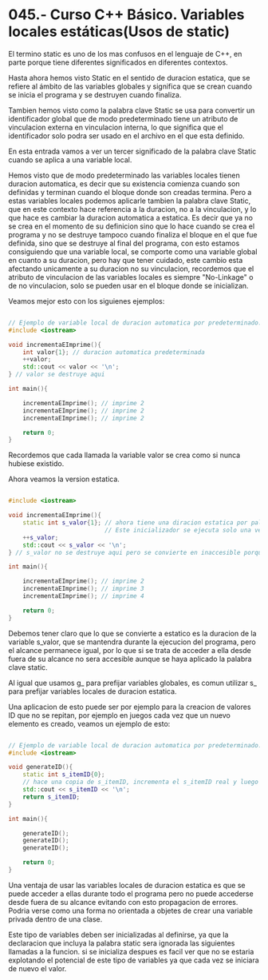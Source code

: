 045.- Curso C++ Básico. Variables locales estáticas(Usos de static)
===

El termino static es uno de los mas confusos en el lenguaje de C++, en parte
porque tiene diferentes significados en diferentes contextos.

Hasta ahora hemos visto Static en el sentido de duracion estatica, que se
refiere al ámbito de las variables globales y significa que se crean cuando se
inicia el programa y se destruyen cuando finaliza.

Tambien hemos visto como la palabra clave Static se usa para convertir un
identificador global que de modo predeterminado tiene un atributo de
vinculacion externa en vinculacion interna, lo que significa que el
identificador solo podra ser usado en el archivo en el que esta definido.

En esta entrada vamos a ver un tercer significado de la palabra clave Static
cuando se aplica a una variable local.

Hemos visto que de modo predeterminado las variables locales tienen duracion automatica, es decir que su existencia comienza cuando son definidas y terminan cuando el bloque donde son creadas termina. Pero a estas variables locales podemos aplicarle tambien la palabra clave Static, que en este contexto hace referencia a la duracion, no a la vinculacion, y lo que hace es cambiar la duracion automatica a estatica. Es decir que ya no se crea en el momento de su definicion sino que lo hace cuando se crea el programa y no se destruye tampoco cuando finaliza el bloque en el que fue definida, sino que se destruye al final del programa, con esto estamos consiguiendo que una variable local, se comporte como una variable global en cuanto a su duracion, pero hay que tener cuidado, este cambio esta afectando unicamente a su duracion no su vinculacion, recordemos que el atributo de vinculacion de las variables locales es siempre "No-Linkage" o de no vinculacion, solo se pueden usar en el bloque donde se inicializan.

Veamos mejor esto con los siguienes ejemplos:
```cpp

// Ejemplo de variable local de duracion automatica por predeterminado.
#include <iostream>

void incrementaEImprime(){
	int valor{1}; // duracion automatica predeterminada
	++valor;
	std::cout << valor << '\n';
} // valor se destruye aqui

int main(){

	incrementaEImprime(); // imprime 2
	incrementaEImprime(); // imprime 2 
	incrementaEImprime(); // imprime 2

	return 0;
}

```

Recordemos que cada llamada la variable valor se crea como si nunca hubiese existido.

Ahora veamos la version estatica.


```cpp

#include <iostream>

void incrementaEImprime(){
	static int s_valor{1}; // ahora tiene una diracion estatica por palabra clave
						   // Este inicializador se ejecuta solo una vez
	++s_valor;
	std::cout << s_valor << '\n';
} // s_valor no se destruye aqui pero se convierte en inaccesible porque esta fuera del alcance

int main(){

	incrementaEImprime(); // imprime 2
	incrementaEImprime(); // imprime 3 
	incrementaEImprime(); // imprime 4

	return 0;
}
```

Debemos tener claro que lo que se convierte a estatico es la duracion de la variable s_valor, que se mantendra durante la ejecucion del programa, pero el alcance permanece igual, por lo que si se trata de acceder a ella desde fuera de su alcance no sera accesible aunque se haya aplicado la palabra clave static.

Al igual que usamos g_ para prefijar variables globales, es comun utilizar s_ para prefijar variables locales de duracion estatica.

Una aplicacion de esto puede ser por ejemplo para la creacion de valores ID que no se repitan, por ejemplo en juegos cada vez que un nuevo elemento es creado, veamos un ejemplo de esto:

```cpp

// Ejemplo de variable local de duracion automatica por predeterminado.
#include <iostream>

void generateID(){
	static int s_itemID{0};
	// hace una copia de s_itemID, incrementa el s_itemID real y luego devuelve el valor de la copia
	std::cout << s_itemID << '\n';
	return s_itemID;
} 

int main(){

	generateID();
	generateID();
	generateID();

	return 0;
}
```

Una ventaja de usar las variables locales de duracion estatica es que se puede acceder a ellas durante todo el programa pero no puede accederse desde fuera de su alcance evitando con esto propagacion de errores. Podria verse como una forma no orientada a objetes de crear una variable privada dentro de una clase.

Este tipo de variables deben ser inicializadas al definirse, ya que la declaracion que incluya la palabra static sera ignorada las siguientes llamadas a la funcion. si se inicializa despues es facil ver que no se estaria explotando el potencial de este tipo de variables ya que cada vez se iniciara de nuevo el valor.

